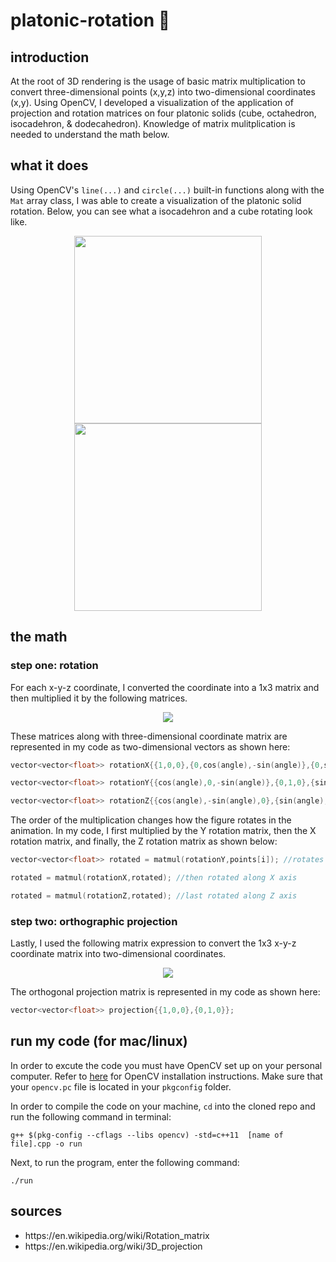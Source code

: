 # platonic-rotation 🤔
 
## introduction
At the root of 3D rendering is the usage of basic matrix multiplication to convert three-dimensional points (x,y,z) into two-dimensional coordinates (x,y). Using OpenCV, I developed a visualization of the application of projection and rotation matrices on four platonic solids (cube, octahedron, isocadehron, & dodecahedron). Knowledge of matrix mulitplication is needed to understand the math below.

## what it does
Using OpenCV's `line(...)` and `circle(...)` built-in functions along with the `Mat` array class, I was able to create a visualization of the platonic solid rotation. Below, you can see what a isocadehron and a cube rotating look like.

<p align="center">
<img src="https://media.giphy.com/media/f8c7qyFPRbzmIUBNEd/giphy.gif" height="300" width="300" hspace="20">
<img src="https://media.giphy.com/media/M95Z9EnBiC3pczAsvt/giphy.gif" height="300" width="300" hspace="20">
</p>

## the math

### step one: rotation
For each x-y-z coordinate, I converted the coordinate into a 1x3 matrix and then multiplied it by the following matrices. 
<br>
<p align="center">
<img src="https://wikimedia.org/api/rest_v1/media/math/render/svg/a6821937d5031de282a190f75312353c970aa2df">
</p>

These matrices along with three-dimensional coordinate matrix are represented in my code as two-dimensional vectors as shown here:

```C++
vector<vector<float>> rotationX{{1,0,0},{0,cos(angle),-sin(angle)},{0,sin(angle),cos(angle)}};

vector<vector<float>> rotationY{{cos(angle),0,-sin(angle)},{0,1,0},{sin(angle),0,cos(angle)}};

vector<vector<float>> rotationZ{{cos(angle),-sin(angle),0},{sin(angle),cos(angle),0},{0,0,1}};
```

The order of the multiplication changes how the figure rotates in the animation. In my code, I first multiplied by the Y rotation matrix, then the X rotation matrix, and finally, the Z rotation matrix as shown below:

```C++
vector<vector<float>> rotated = matmul(rotationY,points[i]); //rotates along Y axis

rotated = matmul(rotationX,rotated); //then rotated along X axis

rotated = matmul(rotationZ,rotated); //last rotated along Z axis
```

### step two: orthographic projection
Lastly, I used the following matrix expression to convert the 1x3 x-y-z coordinate matrix into two-dimensional coordinates.

<p align="center">
<img src="https://wikimedia.org/api/rest_v1/media/math/render/svg/7aed406cbf214a05a044ffc28f4e4549e137b928">
</p>

The orthogonal projection matrix is represented in my code as shown here:

```C++
vector<vector<float>> projection{{1,0,0},{0,1,0}};
```


## run my code (for mac/linux)
In order to excute the code you must have OpenCV set up on your personal computer. Refer to [here](https://medium.com/@jaskaranvirdi/setting-up-opencv-and-c-development-environment-in-xcode-b6027728003) for OpenCV installation instructions. Make sure that your `opencv.pc` file is located in your `pkgconfig` folder.

In order to compile the code on your machine, `cd` into the cloned repo and run the following command in terminal:

```
g++ $(pkg-config --cflags --libs opencv) -std=c++11  [name of file].cpp -o run
```
Next, to run the program, enter the following command:

```
./run
```
## sources
<ul>
 <li>https://en.wikipedia.org/wiki/Rotation_matrix</li>
 <li>https://en.wikipedia.org/wiki/3D_projection</li>
</ul>
